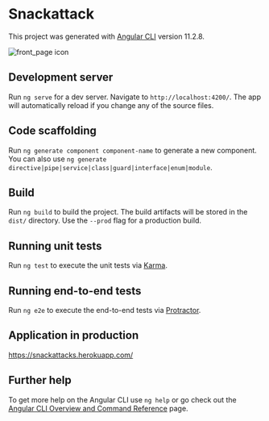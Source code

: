 # Snackattack

This project was generated with [Angular CLI](https://github.com/angular/angular-cli) version 11.2.8.

![front_page icon](https://github.com/lincherryz/linearrings/blob/master/main-page.png)

## Development server

Run `ng serve` for a dev server. Navigate to `http://localhost:4200/`. The app will automatically reload if you change any of the source files.

## Code scaffolding

Run `ng generate component component-name` to generate a new component. You can also use `ng generate directive|pipe|service|class|guard|interface|enum|module`.

## Build

Run `ng build` to build the project. The build artifacts will be stored in the `dist/` directory. Use the `--prod` flag for a production build.

## Running unit tests

Run `ng test` to execute the unit tests via [Karma](https://karma-runner.github.io).

## Running end-to-end tests

Run `ng e2e` to execute the end-to-end tests via [Protractor](http://www.protractortest.org/).

## Application in production 
https://snackattacks.herokuapp.com/

## Further help

To get more help on the Angular CLI use `ng help` or go check out the [Angular CLI Overview and Command Reference](https://angular.io/cli) page.
